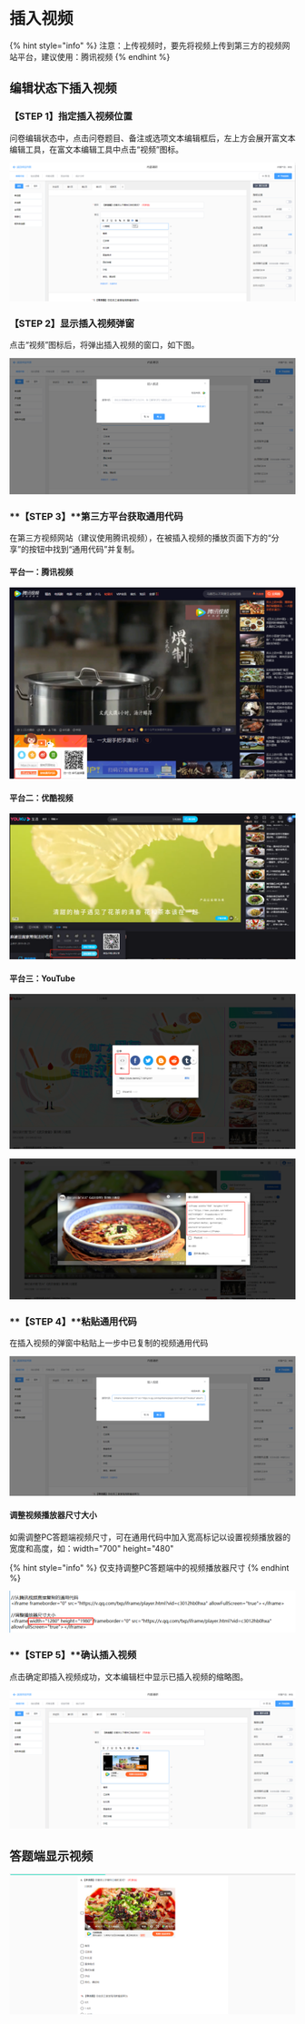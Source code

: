 # 插入视频

{% hint style="info" %}
注意：上传视频时，要先将视频上传到第三方的视频网站平台，建议使用：腾讯视频
{% endhint %}

## 编辑状态下插入视频

### **【STEP 1】指定插入视频位置**

问卷编辑状态中，点击问卷题目、备注或选项文本编辑框后，左上方会展开富文本编辑工具，在富文本编辑工具中点击“视频”图标。

![&#x6587;&#x672C;&#x7F16;&#x8F91;&#x6846;&#x7684;&#x5BCC;&#x6587;&#x672C;&#x7F16;&#x8F91;&#x5DE5;&#x5177;](../../.gitbook/assets/image%20%2825%29.png)

###  **【STEP 2】显示插入视频弹窗**

点击“视频”图标后，将弹出插入视频的窗口，如下图。

![&#x63D2;&#x5165;&#x89C6;&#x9891;&#x5F39;&#x7A97;](../../.gitbook/assets/image%20%28286%29.png)

### **【STEP 3】**第三方平台获取通用代码

在第三方视频网站（建议使用腾讯视频），在被插入视频的播放页面下方的“分享”的按钮中找到“通用代码”并复制。

#### 平台一：腾讯视频

![&#x590D;&#x5236;&#x901A;&#x7528;&#x4EE3;&#x7801;](../../.gitbook/assets/image%20%28523%29.png)

#### 平台二：优酷视频

![&#x590D;&#x5236;&#x901A;&#x7528;&#x4EE3;&#x7801;](../../.gitbook/assets/image%20%28525%29.png)

#### 平台三：YouTube

![&#x7B2C;1&#x6B65;&#xFF1A;&#x5206;&#x4EAB;-&#x5D4C;&#x5165;](../../.gitbook/assets/image%20%28526%29.png)

![&#x7B2C;2&#x6B65;&#xFF1A;&#x590D;&#x5236;&#x901A;&#x7528;&#x4EE3;&#x7801;](../../.gitbook/assets/image%20%28524%29.png)

### **【STEP 4】**粘贴通用代码

在插入视频的弹窗中粘贴上一步中已复制的视频通用代码

![&#x5F39;&#x7A97;&#x4E2D;&#x7C98;&#x8D34;&#x901A;&#x7528;&#x4EE3;&#x7801;](../../.gitbook/assets/image%20%286%29.png)

#### 调整视频播放器尺寸大小

如需调整PC答题端视频尺寸，可在通用代码中加入宽高标记以设置视频播放器的宽度和高度，如：width="700" height="480"

{% hint style="info" %}
仅支持调整PC答题端中的视频播放器尺寸
{% endhint %}

![&#x5728;&#x901A;&#x7528;&#x4EE3;&#x7801;&#x4E2D;&#x8C03;&#x6574;&#x89C6;&#x9891;&#x5C3A;&#x5BF8;](../../.gitbook/assets/image%20%28566%29.png)

### **【STEP 5】**确认插入视频

点击确定即插入视频成功，文本编辑栏中显示已插入视频的缩略图。

![&#x7F16;&#x8F91;&#x72B6;&#x6001;&#x4E0B;&#x63D2;&#x5165;&#x89C6;&#x9891;](../../.gitbook/assets/image%20%28322%29.png)

## 答题端显示视频

![&#x7B54;&#x9898;&#x7AEF;&#x5C55;&#x793A;](../../.gitbook/assets/image%20%28406%29.png)

